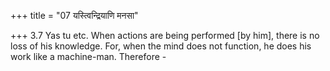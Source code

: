 +++
title = "07 यस्त्विन्द्रियाणि मनसा"

+++
3.7 Yas tu etc. When actions are being performed \[by him\], there is no
loss of his knowledge. For, when the mind does not function, he does his
work like a machine-man. Therefore -
